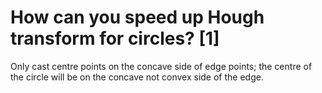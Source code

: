 # How can you speed up Hough transform for circles? [1]

Only cast centre points on the concave side of edge points; the centre of the circle will be on the concave not convex side of the edge.